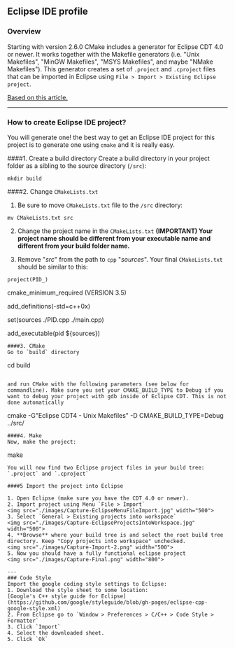 ## Eclipse IDE profile

### Overview

Starting with version 2.6.0 CMake includes a generator for Eclipse CDT 4.0 or newer. It works together with the Makefile generators (i.e. "Unix Makefiles", "MinGW Makefiles", "MSYS Makefiles", and maybe "NMake Makefiles"). This generator creates a set of `.project` and `.cproject` files that can be imported in Eclipse using `File > Import > Existing Eclipse project`.

[Based on this article.](https://cmake.org/Wiki/Eclipse_CDT4_Generator)

---
### How to create Eclipse IDE project?

You will generate one!  the best way to get an Eclipse IDE project for this project is to generate one using `cmake` and it is really easy.

####1. Create a build directory
Create a build directory in your project folder as a sibling to the source directory (`/src`):

```
mkdir build
```

####2. Change `CMakeLists.txt`

1. Be sure to move `CMakeLists.txt` file to the `/src` directory:
```
mv CMakeLists.txt src
```
2. Change the project name in the  `CMakeLists.txt`
**(IMPORTANT) Your project name should be different from your executable name and different from your build folder name.**

3. Remove  "_src_" from the path to `cpp` "_sources_". Your final `CMakeLists.txt`  should be similar to this:
```
project(PID_)
```
cmake_minimum_required (VERSION 3.5)

add_definitions(-std=c++0x)

set(sources
    ./PID.cpp
    ./main.cpp)

add_executable(pid ${sources})
```
####3. CMake
Go to `build` directory
```
cd build
```

and run CMake with the following parameters (see below for commandline). Make sure you set your CMAKE_BUILD_TYPE to Debug if you want to debug your project with gdb inside of Eclipse CDT. This is not done automatically
```
cmake -G"Eclipse CDT4 - Unix Makefiles" -D CMAKE_BUILD_TYPE=Debug ../src/
```
####4. Make
Now, make the project:
```
make
```
You will now find two Eclipse project files in your build tree:  `.project` and `.cproject`

####5 Import the project into Eclipse

1. Open Eclipse (make sure you have the CDT 4.0 or newer).
2. Import project using Menu `File > Import`
<img src="./images/Capture-EclipseMenuFileImport.jpg" width="500">
3. Select `General > Existing projects into workspace`
<img src="./images/Capture-EclipseProjectsIntoWorkspace.jpg" width="500">
4. **Browse** where your build tree is and select the root build tree directory. Keep "Copy projects into workspace" unchecked.
<img src="./images/Capture-Import-2.png" width="500">
5. Now you should have a fully functional eclipse project
<img src="./images/Capture-Final.png" width="800">

---
### Code Style
Import the google coding style settings to Eclipse:
1. Download the style sheet to some location:
[Google's C++ style guide for Eclipse](https://github.com/google/styleguide/blob/gh-pages/eclipse-cpp-google-style.xml)
2. From Eclipse go to `Window > Preferences > C/C++ > Code Style > Formatter`
3. Click `Import`
4. Select the downloaded sheet.
5. Click `Ok`
